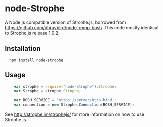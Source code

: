 node-Strophe
=============

A Node.js compatible version of Strophe.js, borrowed from https://github.com/dhruvbird/node-xmpp-bosh.
This code mostly identical to Strophe.js release 1.0.2.

## Installation

```shell
  npm install node-strophe 
```

## Usage

```js
	var strophe = require("node-strophe").Strophe;
	var Strophe = strophe.Strophe;

	var BOSH_SERVICE = 'https://server/http-bind';
	var connection = new Strophe.Connection(BOSH_SERVICE);
```

See http://strophe.im/strophejs/ for more information on how to use Strophe.js.

